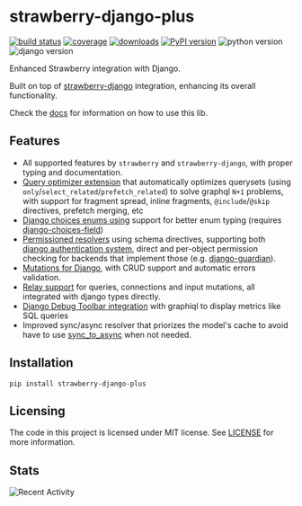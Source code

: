 # strawberry-django-plus

[![build status](https://img.shields.io/endpoint.svg?url=https%3A%2F%2Factions-badge.atrox.dev%2Fblb-ventures%2Fstrawberry-django-plus%2Fbadge%3Fref%3Dmain&style=flat)](https://actions-badge.atrox.dev/blb-ventures/strawberry-django-plus/goto?ref=main)
[![coverage](https://img.shields.io/codecov/c/github/blb-ventures/strawberry-django-plus.svg)](https://codecov.io/gh/blb-ventures/strawberry-django-plus)
[![downloads](https://pepy.tech/badge/strawberry-django-plus)](https://pepy.tech/project/strawberry-django-plus)
[![PyPI version](https://img.shields.io/pypi/v/strawberry-django-plus.svg)](https://pypi.org/project/strawberry-django-plus/)
![python version](https://img.shields.io/pypi/pyversions/strawberry-django-plus.svg)
![django version](https://img.shields.io/pypi/djversions/strawberry-django-plus.svg)

Enhanced Strawberry integration with Django.

Built on top of [strawberry-django](https://github.com/strawberry-graphql/strawberry-graphql-django)
integration, enhancing its overall functionality.

Check the [docs](https://blb-ventures.github.io/strawberry-django-plus/)
for information on how to use this lib.

## Features

- All supported features by `strawberry` and `strawberry-django`, with proper typing and
  documentation.
- [Query optimizer extension](https://blb-ventures.github.io/strawberry-django-plus/query-optimizer/)
  that automatically optimizes querysets
  (using `only`/`select_related`/`prefetch_related`) to solve graphql `N+1` problems, with support
  for fragment spread, inline fragments, `@include`/`@skip` directives, prefetch merging, etc
- [Django choices enums using](https://blb-ventures.github.io/strawberry-django-plus/quickstart/#django-choices-enums)
  support for better enum typing (requires
  [django-choices-field](https://github.com/bellini666/django-choices-field))
- [Permissioned resolvers](https://blb-ventures.github.io/strawberry-django-plus/quickstart/#permissioned-resolvers)
  using schema directives, supporting both
  [django authentication system](https://docs.djangoproject.com/en/4.0/topics/auth/default/),
  direct and per-object permission checking for backends that implement those (e.g.
  [django-guardian](https://django-guardian.readthedocs.io/en/stable/)).
- [Mutations for Django](https://blb-ventures.github.io/strawberry-django-plus/quickstart/#django-mutations),
  with CRUD support and automatic errors validation.
- [Relay support](https://blb-ventures.github.io/strawberry-django-plus/quickstart/#relay-support)
  for queries, connections and input mutations, all integrated with django types directly.
- [Django Debug Toolbar integration](https://blb-ventures.github.io/strawberry-django-plus/debug-toolbar/)
  with graphiql to display metrics like SQL queries
- Improved sync/async resolver that priorizes the model's cache to avoid have to use
  [sync_to_async](https://docs.djangoproject.com/en/4.0/topics/async/#asgiref.sync.sync_to_async)
  when not needed.

## Installation

```shell
pip install strawberry-django-plus
```

## Licensing

The code in this project is licensed under MIT license. See [LICENSE](./LICENSE)
for more information.

## Stats

![Recent Activity](https://images.repography.com/23718985/blb-ventures/strawberry-django-plus/recent-activity/bf7c25def67510b494ac7981e0f4082c.svg)

